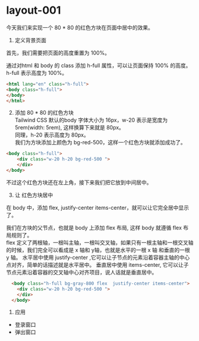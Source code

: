 # layout-001
今天我们来实现一个 80 * 80 的红色方块在页面中居中的效果。

1. 定义背景页面

首先，我们需要把页面的高度重置为 100%。

通过对html 和 body 的 class 添加 h-full 属性，可以让页面保持 100% 的高度。
h-full 表示高度为 100%。
```html
<html lang="en" class="h-full">
<body class="h-full">
</body>
</html>
```

2. 添加 80 * 80 的红色方块   
Tailwind CSS 默认的body 字体大小为 16px，w-20 表示是宽度为 5rem(width: 5rem), 这样换算下来就是 80px。  
同理，h-20 表示高度为 80px。  
我们为方块添加上颜色为 bg-red-500，这样一个红色方块就添加成功了。  


```html
<body class="h-full">
    <div class="w-20 h-20 bg-red-500 "> 
    </div>
</body>
```
不过这个红色方块还在左上角，接下来我们把它放到中间居中。

3. 让 红色方块居中

在 body 中，添加 flex, justify-center items-center，就可以让它完全居中显示了。  


我们在方块的父节点，也就是 body 上添加 flex 布局, 这样 body 就遵循 flex 布局规则了。  
flex 定义了两根轴，一根叫主轴，一根叫交叉轴，如果只有一根主轴和一根交叉轴的时候，我们完全可以看成是 x 轴和 y轴，也就是水平的一根 x 轴 和垂直的一根 y 轴。
水平居中使用 justify-center ,它可以让子节点的元素沿着容器主轴的中心点对齐，简单的话描述就是水平居中。
垂直居中使用 items-center, 它可以让子节点元素沿着容器的交叉轴中心对齐项目，说人话就是垂直居中。

```html
  <body class="h-full bg-gray-800 flex  justify-center items-center">
    <div class="w-20 h-20 bg-red-500 "> 
    </div>
  </body>
```

1. 应用
- 登录窗口
- 弹出窗口


